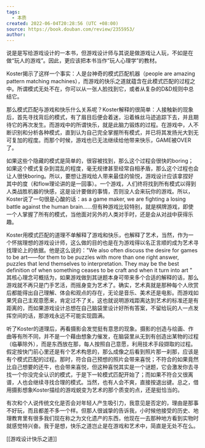 ```yaml
---
tags:
  - 本质
created: 2022-06-04T20:28:56 (UTC +08:00)
source: https://book.douban.com/review/2355953/
author:
---
```


说是是写给游戏设计的一本书，但游戏设计师与其说是做游戏让人玩，不如是在做“玩人的游戏”。因此，更应该把本书当作“玩人心理学”的教材。 

Koster揭示了这样一个事实：人是台神奇的模式匹配机器（people are amazing pattern matching machines），而游戏的快乐之道就蕴含在此模式匹配的过程之中。所谓模式无处不在，你可以从一张人脸找到它，或者从复杂的D&D规则中总结它。

那么模式匹配与游戏和快乐什么关系呢？Koster解释的很简单：人接触新的现象后，首先寻找背后的模式，有了眉目后便会着迷，沿着蛛丝马迹追踪下去，并且期待它的再次发生。而游戏中的所谓快乐，就是此脑力锻炼的过程。在游戏中，人不断识别和分析各种模式，直到认为自己完全掌握所有模式，并已将其发扬光大到无可复加的程度。而那个时候，游戏也已无法继续给他带来快乐，GAME被OVER了。

如果这些个隐藏的模式是简单的，很容被找到，那么这个过程会很快的boring；如果这个模式复杂到混乱的程度，毫无规律甚至经常自相矛盾，那么这个过程也会让人很快boring。所以，要想让游戏给人带来最佳的愉悦，游戏设计应该拿捏好其中的度（和flow理论讲的是一回事）。一个游戏，人们终将找到所有模式以得到人类战胜机器的快感，这是设计要做的事情，否则没人会来玩你的游戏。所以，Koster说了一句很是心酸的话：as a game maker, we are fighting a losing battle against the human brain……但有种游戏比较特别，就是棋牌游戏，即使一个人掌握了所有的模式，当他面对另外的人类对手时，还是会从对战中获得乐趣。

Koster用模式匹配的道理不单解释了游戏和快乐，也解释了艺术，当然，作为一个怀揣理想的游戏设计师，这么做的目的也是在为游戏得以名正言顺的成为艺术寻找理论上的依据。他是这么说的："We also often discuss the desire for games to be art——for them to be puzzles with more than one right answer, puzzles that lend themselves to interpretation. They may be the best definition of when something ceases to be craft and when it turn into art " 其核心理念可概括为，如果游戏做到其谜题本身可带来多个合适的解释的话，那么游戏就不再只是门手艺活，而摇身变为艺术了。确实，艺术真就是那种每个人欣赏后都能得出自己理解、体会和观点的存在，无论是音乐、美术还是电影。而游戏如果凭自己主观意愿来，肯定过不了关。这也就说明游戏距离达到艺术的标准还是有距离的，而如果游戏设计总想在自己脑袋里设计好所有答案，不留给玩的人一点发挥空间的话，那游戏永远不可能实现圆满。 

听了Koster的道理后，再看摄影会发觉挺有意思的现象。摄影的创造与绘画、作曲等有所不同，并不是一个藉由想象力催发，在脑袋里从无到有创造出某物的过程（临摹除外），而是东西放在那，每人按照自己意愿，利用技术手段撷取的过程。假定按快门前心里还是有个艺术构思的，那么成像之后看到照片那一刹那，应该是有个模式匹配的过程。那时，符合自己预想的照片会带来喜悦；不符合的如果竟然比自己想要的还牛，也会带来喜悦，但这种喜悦其实是一个谜题，它会激发你去寻找一个你没完全认识的模式，于是下一轮模式匹配开始了；而如果不符合又很离谱，人也会继续寻找合理的模式。当然，也有人会不爽，直接按退出键。总之，借用摄影想象Koster描绘的游戏蜕变为艺术的那个质变的点，还是挺恰当的。 

有次和个人说传统文化是否会对年轻人产生吸引力，我意见是否定的，理由是那事不好玩，而且都差不多一个样。但那人很诚挚的告诉我，小时候他接受的历史、地理教育里有很多我们现在称之为文化遗产的东西，他现在一去那种地方看到实物时就感觉特兴奋。我于是想，快乐之道岂止是在游戏和艺术中，简直是无处不在么。

[[游戏设计快乐之道]]
